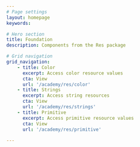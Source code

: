 ```yaml
---
# Page settings
layout: homepage
keywords:

# Hero section
title: Foundation
description: Components from the Res package

# Grid navigation
grid_navigation:
	- title: Color
      excerpt: Access color resource values
      cta: View
      url: '/academy/res/color'
    - title: Strings
      excerpt: Access string resources
      cta: View
      url: '/academy/res/strings'
    - title: Primitive
      excerpt: Access primitive resource values
      cta: View
      url: '/academy/res/primitive'
      
---
```

